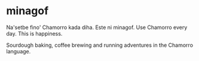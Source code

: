 # minagof
Na'setbe fino' Chamorro kada diha. Este ni minagof.
Use Chamorro every day.  This is happiness.

Sourdough baking, coffee brewing and running adventures in the Chamorro language.
